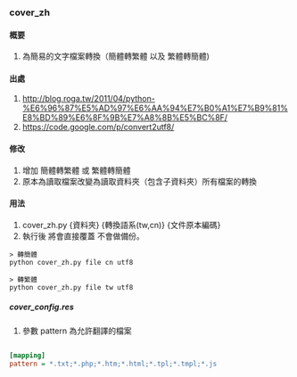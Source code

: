 ### cover_zh

#### 概要
1. 為簡易的文字檔案轉換（簡體轉繁體 以及 繁體轉簡體)

#### 出處
1. http://blog.roga.tw/2011/04/python-%E6%96%87%E5%AD%97%E6%AA%94%E7%B0%A1%E7%B9%81%E8%BD%89%E6%8F%9B%E7%A8%8B%E5%BC%8F/
2. https://code.google.com/p/convert2utf8/

#### 修改
1. 增加 簡體轉繁體 或 繁體轉簡體
2. 原本為讀取檔案改變為讀取資料夾（包含子資料夾）所有檔案的轉換


#### 用法
1. cover_zh.py {資料夾} {轉換語系(tw,cn)} {文件原本編碼}
2. 執行後 將會直接覆蓋 不會做備份。

```
> 轉簡體
python cover_zh.py file cn utf8

> 轉繁體
python cover_zh.py file tw utf8

```

##### ***cover_config.res***
1. 參數 pattern 為允許翻譯的檔案
```ini

[mapping]
pattern = *.txt;*.php;*.htm;*.html;*.tpl;*.tmpl;*.js


```





